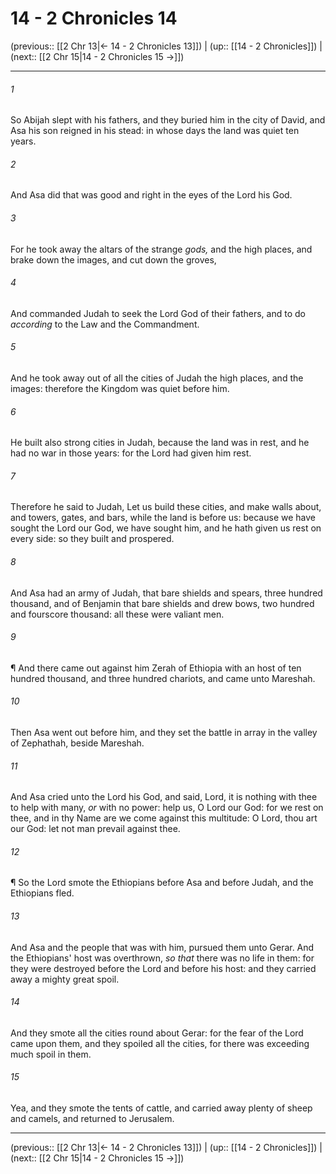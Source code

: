 # 14 - 2 Chronicles 14

(previous:: [[2 Chr 13|← 14 - 2 Chronicles 13]]) | (up:: [[14 - 2 Chronicles]]) | (next:: [[2 Chr 15|14 - 2 Chronicles 15 →]])

***


###### 1 
So Abijah slept with his fathers, and they buried him in the city of David, and Asa his son reigned in his stead: in whose days the land was quiet ten years. 

###### 2 
And Asa did that was good and right in the eyes of the Lord his God. 

###### 3 
For he took away the altars of the strange _gods,_ and the high places, and brake down the images, and cut down the groves, 

###### 4 
And commanded Judah to seek the Lord God of their fathers, and to do _according_ to the Law and the Commandment. 

###### 5 
And he took away out of all the cities of Judah the high places, and the images: therefore the Kingdom was quiet before him. 

###### 6 
He built also strong cities in Judah, because the land was in rest, and he had no war in those years: for the Lord had given him rest. 

###### 7 
Therefore he said to Judah, Let us build these cities, and make walls about, and towers, gates, and bars, while the land is before us: because we have sought the Lord our God, we have sought him, and he hath given us rest on every side: so they built and prospered. 

###### 8 
And Asa had an army of Judah, that bare shields and spears, three hundred thousand, and of Benjamin that bare shields and drew bows, two hundred and fourscore thousand: all these were valiant men. 

###### 9 
¶ And there came out against him Zerah of Ethiopia with an host of ten hundred thousand, and three hundred chariots, and came unto Mareshah. 

###### 10 
Then Asa went out before him, and they set the battle in array in the valley of Zephathah, beside Mareshah. 

###### 11 
And Asa cried unto the Lord his God, and said, Lord, it is nothing with thee to help with many, _or_ with no power: help us, O Lord our God: for we rest on thee, and in thy Name are we come against this multitude: O Lord, thou art our God: let not man prevail against thee. 

###### 12 
¶ So the Lord smote the Ethiopians before Asa and before Judah, and the Ethiopians fled. 

###### 13 
And Asa and the people that was with him, pursued them unto Gerar. And the Ethiopians' host was overthrown, _so that_ there was no life in them: for they were destroyed before the Lord and before his host: and they carried away a mighty great spoil. 

###### 14 
And they smote all the cities round about Gerar: for the fear of the Lord came upon them, and they spoiled all the cities, for there was exceeding much spoil in them. 

###### 15 
Yea, and they smote the tents of cattle, and carried away plenty of sheep and camels, and returned to Jerusalem.

***

(previous:: [[2 Chr 13|← 14 - 2 Chronicles 13]]) | (up:: [[14 - 2 Chronicles]]) | (next:: [[2 Chr 15|14 - 2 Chronicles 15 →]])
